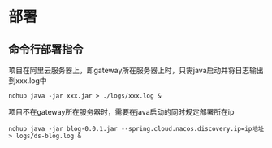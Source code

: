 # 部署
## 命令行部署指令
项目在阿里云服务器上，即gateway所在服务器上时，只需java启动并将日志输出到xxx.log中
```shell script
nohup java -jar xxx.jar > ./logs/xxx.log &
```
项目不在gateway所在服务器时，需要在java启动的同时规定部署所在ip
```shell script
nohup java -jar blog-0.0.1.jar --spring.cloud.nacos.discovery.ip=ip地址 > logs/ds-blog.log &
```
## 